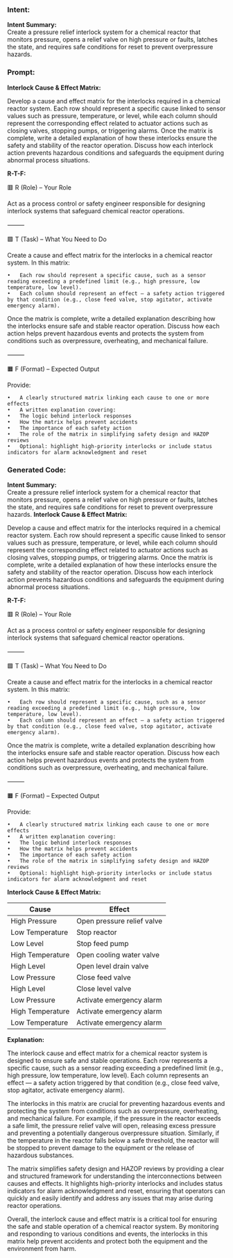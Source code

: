 ### Intent:
**Intent Summary:**  
Create a pressure relief interlock system for a chemical reactor that monitors pressure, opens a relief valve on high pressure or faults, latches the state, and requires safe conditions for reset to prevent overpressure hazards.

### Prompt:
**Interlock Cause & Effect Matrix:**

Develop a cause and effect matrix for the interlocks required in a chemical reactor system. Each row should represent a specific cause linked to sensor values such as pressure, temperature, or level, while each column should represent the corresponding effect related to actuator actions such as closing valves, stopping pumps, or triggering alarms. Once the matrix is complete, write a detailed explanation of how these interlocks ensure the safety and stability of the reactor operation. Discuss how each interlock action prevents hazardous conditions and safeguards the equipment during abnormal process situations.

**R-T-F:**

🟥 R (Role) – Your Role

Act as a process control or safety engineer responsible for designing interlock systems that safeguard chemical reactor operations.

⸻

🟩 T (Task) – What You Need to Do

Create a cause and effect matrix for the interlocks in a chemical reactor system. In this matrix:

	•	Each row should represent a specific cause, such as a sensor reading exceeding a predefined limit (e.g., high pressure, low temperature, low level).
	•	Each column should represent an effect — a safety action triggered by that condition (e.g., close feed valve, stop agitator, activate emergency alarm).

Once the matrix is complete, write a detailed explanation describing how the interlocks ensure safe and stable reactor operation. Discuss how each action helps prevent hazardous events and protects the system from conditions such as overpressure, overheating, and mechanical failure.

⸻

🟧 F (Format) – Expected Output

Provide:

	•	A clearly structured matrix linking each cause to one or more effects
	•	A written explanation covering:
	•	The logic behind interlock responses
	•	How the matrix helps prevent accidents
	•	The importance of each safety action
	•	The role of the matrix in simplifying safety design and HAZOP reviews
	•	Optional: highlight high-priority interlocks or include status indicators for alarm acknowledgment and reset

### Generated Code:
**Intent Summary:**  
Create a pressure relief interlock system for a chemical reactor that monitors pressure, opens a relief valve on high pressure or faults, latches the state, and requires safe conditions for reset to prevent overpressure hazards.
**Interlock Cause & Effect Matrix:**

Develop a cause and effect matrix for the interlocks required in a chemical reactor system. Each row should represent a specific cause linked to sensor values such as pressure, temperature, or level, while each column should represent the corresponding effect related to actuator actions such as closing valves, stopping pumps, or triggering alarms. Once the matrix is complete, write a detailed explanation of how these interlocks ensure the safety and stability of the reactor operation. Discuss how each interlock action prevents hazardous conditions and safeguards the equipment during abnormal process situations.

**R-T-F:**

🟥 R (Role) – Your Role

Act as a process control or safety engineer responsible for designing interlock systems that safeguard chemical reactor operations.

⸻

🟩 T (Task) – What You Need to Do

Create a cause and effect matrix for the interlocks in a chemical reactor system. In this matrix:

	•	Each row should represent a specific cause, such as a sensor reading exceeding a predefined limit (e.g., high pressure, low temperature, low level).
	•	Each column should represent an effect — a safety action triggered by that condition (e.g., close feed valve, stop agitator, activate emergency alarm).

Once the matrix is complete, write a detailed explanation describing how the interlocks ensure safe and stable reactor operation. Discuss how each action helps prevent hazardous events and protects the system from conditions such as overpressure, overheating, and mechanical failure.

⸻

🟧 F (Format) – Expected Output

Provide:

	•	A clearly structured matrix linking each cause to one or more effects
	•	A written explanation covering:
	•	The logic behind interlock responses
	•	How the matrix helps prevent accidents
	•	The importance of each safety action
	•	The role of the matrix in simplifying safety design and HAZOP reviews
	•	Optional: highlight high-priority interlocks or include status indicators for alarm acknowledgment and reset

**Interlock Cause & Effect Matrix:**

| Cause | Effect |
| --- | --- |
| High Pressure | Open pressure relief valve |
| Low Temperature | Stop reactor |
| Low Level | Stop feed pump |
| High Temperature | Open cooling water valve |
| High Level | Open level drain valve |
| Low Pressure | Close feed valve |
| High Level | Close level valve |
| Low Pressure | Activate emergency alarm |
| High Temperature | Activate emergency alarm |
| Low Temperature | Activate emergency alarm |

**Explanation:**

The interlock cause and effect matrix for a chemical reactor system is designed to ensure safe and stable operations. Each row represents a specific cause, such as a sensor reading exceeding a predefined limit (e.g., high pressure, low temperature, low level). Each column represents an effect — a safety action triggered by that condition (e.g., close feed valve, stop agitator, activate emergency alarm).

The interlocks in this matrix are crucial for preventing hazardous events and protecting the system from conditions such as overpressure, overheating, and mechanical failure. For example, if the pressure in the reactor exceeds a safe limit, the pressure relief valve will open, releasing excess pressure and preventing a potentially dangerous overpressure situation. Similarly, if the temperature in the reactor falls below a safe threshold, the reactor will be stopped to prevent damage to the equipment or the release of hazardous substances.

The matrix simplifies safety design and HAZOP reviews by providing a clear and structured framework for understanding the interconnections between causes and effects. It highlights high-priority interlocks and includes status indicators for alarm acknowledgment and reset, ensuring that operators can quickly and easily identify and address any issues that may arise during reactor operations.

Overall, the interlock cause and effect matrix is a critical tool for ensuring the safe and stable operation of a chemical reactor system. By monitoring and responding to various conditions and events, the interlocks in this matrix help prevent accidents and protect both the equipment and the environment from harm.
